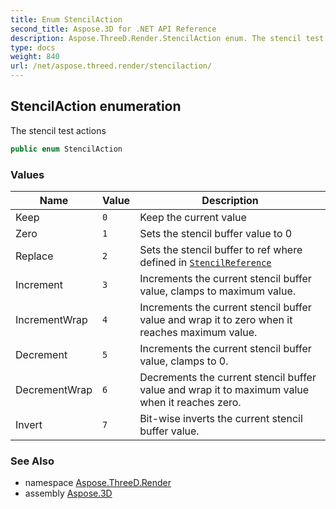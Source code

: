 ```yaml
---
title: Enum StencilAction
second_title: Aspose.3D for .NET API Reference
description: Aspose.ThreeD.Render.StencilAction enum. The stencil test actions
type: docs
weight: 840
url: /net/aspose.threed.render/stencilaction/
---
```

## StencilAction enumeration

The stencil test actions

```csharp
public enum StencilAction
```

### Values

| Name | Value | Description |
| --- | --- | --- |
| Keep | `0` | Keep the current value |
| Zero | `1` | Sets the stencil buffer value to 0 |
| Replace | `2` | Sets the stencil buffer to ref where defined in [`StencilReference`](../renderstate/stencilreference/) |
| Increment | `3` | Increments the current stencil buffer value, clamps to maximum value. |
| IncrementWrap | `4` | Increments the current stencil buffer value and wrap it to zero when it reaches maximum value. |
| Decrement | `5` | Increments the current stencil buffer value, clamps to 0. |
| DecrementWrap | `6` | Decrements the current stencil buffer value and wrap it to maximum value when it reaches zero. |
| Invert | `7` | Bit-wise inverts the current stencil buffer value. |

### See Also

* namespace [Aspose.ThreeD.Render](../../aspose.threed.render/)
* assembly [Aspose.3D](../../)


